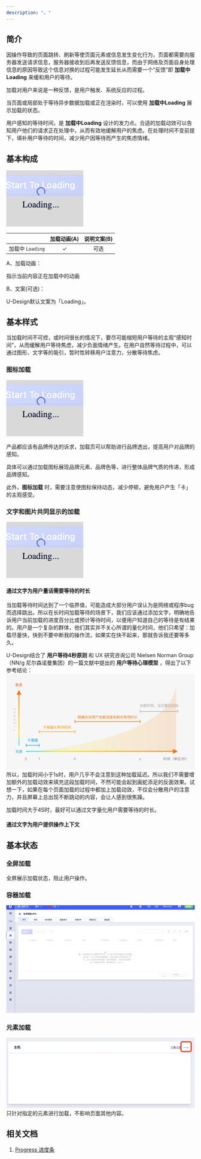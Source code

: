 ```yaml
---
description: "。"
---
```

<!--副标题具体写法见源代码模式-->

## 简介
因操作导致的页面跳转、刷新等使页面元素或信息发生变化行为，页面都需要向服务器发送请求信息，服务器接收到后再发送反馈信息，而由于网络及页面自身处理信息的原因导致这个信息对换的过程可能发生延长从而需要一个“反馈”即 **加载中Loading** 来缓和用户的等待。

加载对用户来说是一种反馈，是用户触发、系统反应的过程。

当页面或局部处于等待异步数据加载或正在渲染时，可以使用 **加载中Loading** 展示加载的状态。

用户感知的等待时间，是 **加载中Loading** 设计的发力点。合适的加载动效可以告知用户他们的请求正在处理中，从而有效地缓解用户的焦虑。在处理时间不变前提下，填补用户等待的时间，减少用户因等待而产生的焦虑情绪。


## 基本构成
![1](../../../images/Loading/1.png)

|                   | 加载动画(A) | 说明文案(B) |
| :--------------------- | :-----: | :-----: |
| 加载中 `Loading`       |    ✓    |   可选    |


A、加载动画：

指示当前内容正在加载中的动画


B、文案(可选)：

U-Design默认文案为「Loading」。


## 基本样式
当加载时间不可控，或时间很长的情况下，要尽可能缩短用户等待的主观“感知时间”，从而缓解用户等待焦虑，减少负面情绪产生。在用户自然等待过程中，可以通过图形、文字等的吸引，暂时性转移用户注意力，分散等待焦虑。

### 图标加载
![1](../../../images/Loading/1.png)

产品都应该有品牌传达的诉求，加载页可以帮助进行品牌透出，提高用户对品牌的感知。

具体可以通过加载图标展现品牌元素、品牌色等，进行整体品牌气质的传递，形成品牌感知。

此外，**图标加载** 时，需要注意使图标保持动态，减少停顿，避免用户产生「卡」的主观感受。

### 文字和图片共同显示的加载

![1](../../../images/Loading/1.png)
#### 通过文字为用户量话需要等待的时长

当加载等待时间达到了一个临界值，可能造成大部分用户误认为是网络或程序bug而选择跳出。所以在长时间加载等待的场景下，我们应该通过添加文字，明确地告诉用户当前加载的进度百分比或预计等待时间，以便用户知道自己的等待是有结果的。用户是一个复杂的群体，他们其实并不关心所谓的量化时间，他们只希望：加载尽量快，快到不要中断我的操作流，如果实在快不起来，那就告诉我还要等多久。

U-Design结合了 **用户等待4秒原则** 和 UX 研究咨询公司 Nielsen Norman Group（NN/g 尼尔森诺曼集团）的一篇文献中提出的 **用户等待心理模型** ，得出了以下参考结论：
![1](../../../images/Loading/5.png)
所以，加载时间小于1s时，用户几乎不会注意到这种加载延迟。所以我们不需要增加额外的加载动效来填充这段加载时间，不然可能会起到画蛇添足的反面效果。试想一下，如果在每个页面加载的过程中都加上加载动效，不仅会分散用户的注意力，并且屏幕上总出现不断跳动的内容，会让人感到很焦躁。

加载时间大于4S时，最好可以通过文字量化用户需要等待的时长。

#### 通过文字为用户提供操作上下文



## 基本状态
### 全屏加载
全屏展示加载状态，阻止用户操作。

### 容器加载
![1](../../../images/Loading/9.png)

### 元素加载
![1](../../../images/Loading/8.png)
只针对指定的元素进行加载，不影响页面其他内容。


 
## 相关文档

1. [Progress 进度条](https://www.ucloud.cn)
